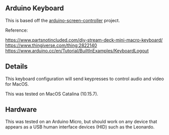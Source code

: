## Arduino Keyboard

This is based off the [arduino-screen-controller](https://github.com/gordonturner/arduino-screen-controller) project.

Reference:

https://www.partsnotincluded.com/diy-stream-deck-mini-macro-keyboard/
https://www.thingiverse.com/thing:2822140
https://www.arduino.cc/en/Tutorial/BuiltInExamples/KeyboardLogout


## Details

This keyboard configuration will send keypresses to control audio and video for MacOS.

This was tested on MacOS Catalina (10.15.7).

 
## Hardware

This was tested on an Arduino Micro, but should work on any device that appears as a USB human interface devices (HID) such as the Leonardo.



